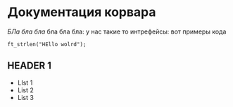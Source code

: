 # Документация корвара

*БЛа бла бла* бла бла бла: у нас такие то интрефейсы: вот примеры кода

    ft_strlen("HEllo wolrd");

## HEADER 1

- LIst 1
- List 2
- List 3
